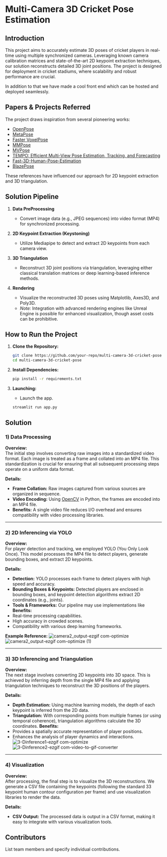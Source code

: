 # Multi-Camera 3D Cricket Pose Estimation

## Introduction
This project aims to accurately estimate 3D poses of cricket players in real-time using multiple synchronized cameras. Leveraging known camera calibration matrices and state-of-the-art 2D keypoint extraction techniques, our solution reconstructs detailed 3D joint positions. The project is designed for deployment in cricket stadiums, where scalability and robust performance are crucial.

In addition to that we have made a cool front end which can be hosted and deployed seamlessly.



## Papers & Projects Referred
The project draws inspiration from several pioneering works:

- [OpenPose](https://github.com/CMU-Perceptual-Computing-Lab/openpose)
- [MetaPose](https://metapose.github.io/)
- [Faster VoxelPose](https://github.com/AlvinYH/Faster-VoxelPose)
- [MMPose](https://github.com/open-mmlab/mmpose)
- [MVPose](https://github.com/zju3dv/mvpose)
- [TEMPO: Efficient Multi-View Pose Estimation, Tracking, and Forecasting](https://github.com/rccchoudhury/tempo?tab=readme-ov-file)
- [Fast-3D-Human-Pose-Estimation](https://github.com/eddie0509tw/Fast-3D-Human-Pose-Estimation?tab=readme-ov-file)
- [BlazePose](https://github.com/geaxgx/depthai_blazepose)


These references have influenced our approach for 2D keypoint extraction and 3D triangulation.

## Solution Pipeline

1. **Data PreProcessing**  
   - Convert image data (e.g., JPEG sequences) into video format (MP4) for synchronized processing.
  
2. **2D Keypoint Extraction (Keystoning)**  
   - Utilize Mediapipe to detect and extract 2D keypoints from each camera view.
  
3. **3D Triangulation**  
   - Reconstruct 3D joint positions via triangulation, leveraging either classical translation matrices or deep learning-based inference methods.
  
4. **Rendering**  
   - Visualize the reconstructed 3D poses using Matplotlib, Axes3D, and Poly3D.
   - *Note:* Integration with advanced rendering engines like Unreal Engine is possible for enhanced visualization, though asset costs can be prohibitive.

## How to Run the Project

1. **Clone the Repository:**
   ```sh
   git clone https://github.com/your-repo/multi-camera-3d-cricket-pose.git
   cd multi-camera-3d-cricket-pose
   ```

2. **Install Dependencies:**
   ```sh
   pip install -r requirements.txt
   ```

3. **Launching:**
   - Launch the app.
   ```sh
   streamlit run app.py
   ```


## Solution

### 1) Data Processing  
**Overview:**  
The initial step involves converting raw images into a standardized video format. Each image is treated as a frame and collated into an MP4 file. This standardization is crucial for ensuring that all subsequent processing steps operate on a uniform data format.

**Details:**  
- **Frame Collation:** Raw images captured from various sources are organized in sequence.
- **Video Encoding:** Using [OpenCV](https://opencv.org/) in Python, the frames are encoded into an MP4 file.
- **Benefits:** A single video file reduces I/O overhead and ensures compatibility with video processing libraries.


---

### 2) 2D Inferencing via YOLO  
**Overview:**  
For player detection and tracking, we employed YOLO (You Only Look Once). This model processes the MP4 file to detect players, generate bounding boxes, and extract 2D keypoints.

**Details:**  
- **Detection:** YOLO processes each frame to detect players with high speed and accuracy.
- **Bounding Boxes & Keypoints:** Detected players are enclosed in bounding boxes, and keypoint detection algorithms extract 2D coordinates (e.g., joints).
- **Tools & Frameworks:** Our pipeline may use implementations like 
**Benefits:**  
- Real-time processing capabilities.
- High accuracy in crowded scenes.
- Compatibility with various deep learning frameworks.

**Example Reference:**
![camera2_output-ezgif com-optimize](https://github.com/user-attachments/assets/89cf8124-ce72-4af5-9c79-d548a6276e4f)
![camera2_output-ezgif com-optimize (1)](https://github.com/user-attachments/assets/077936e4-4377-4bdc-bdfd-0d3fab50145b)


---

### 3) 3D Inferencing and Triangulation  
**Overview:**  
The next stage involves converting 2D keypoints into 3D space. This is achieved by inferring depth from the single MP4 file and applying triangulation techniques to reconstruct the 3D positions of the players.

**Details:**  
- **Depth Estimation:** Using machine learning models, the depth of each keypoint is inferred from the 2D data.
- **Triangulation:** With corresponding points from multiple frames (or using temporal coherence), triangulation algorithms calculate the 3D coordinates.
**Benefits:**  
- Provides a spatially accurate representation of player positions.
- Enhances the analysis of player dynamics and interactions.
![3-Dinference1-ezgif com-optimize](https://github.com/user-attachments/assets/4471b7f8-6301-4a7b-99b1-09ac6ca3a2cf)
![3-Dinference2-ezgif com-video-to-gif-converter](https://github.com/user-attachments/assets/42d5c029-6238-4b58-8c4c-9cd8f2fc8fe7)

---

### 4) Visualization  
**Overview:**  
After processing, the final step is to visualize the 3D reconstructions. We generate a CSV file containing the keypoints (following the standard 33 keypoint human contour configuration per frame) and use visualization libraries to render the data.

**Details:**  
- **CSV Output:** The processed data is output in a CSV format, making it easy to integrate with various visualization tools.



## Contributors
List team members and specify individual contributions.

